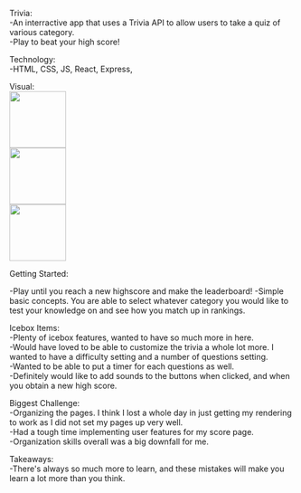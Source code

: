 Trivia:
<br>
-An interractive app that uses a Trivia API to allow users to take a quiz of various category.
<br>
-Play to beat your high score!


Technology:<br>
-HTML, CSS, JS, React, Express, 

Visual:
<br>
<img src="https://github.com/Ongcangco/trivia/assets/129900118/0efff140-6d9e-4de7-9a17-0e9cca2c6cbd" height="100">
<br>
<img src="https://github.com/Ongcangco/trivia/assets/129900118/fb3b51dd-5930-4709-b101-7fe69b48b82c" height="100">
<br>
<img src="https://github.com/Ongcangco/trivia/assets/129900118/ec9f14ca-28da-4e82-9de2-60fefc807073" height="100">

Getting Started:
<!-- https://ongcangco.github.io/slotsmachine/ -->
-Play until you reach a new highscore and make the leaderboard!
-Simple basic concepts. You are able to select whatever category you would like to test your knowledge on and see how you match up in rankings.

Icebox Items:<br>
-Plenty of icebox features, wanted to have so much more in here.<br>
-Would have loved to be able to customize the trivia a whole lot more. I wanted to have a difficulty setting and a number of questions setting.<br>
-Wanted to be able to put a timer for each questions as well.<br>
-Definitely would like to add sounds to the buttons when clicked, and when you obtain a new high score. 


Biggest Challenge:<br>
-Organizing the pages. I think I lost a whole day in just getting my rendering to work as I did not set my pages up very well.<br>
-Had a tough time implementing user features for my score page. <br>
-Organization skills overall was a big downfall for me. <br>

Takeaways:<br>
-There's always so much more to learn, and these mistakes will make you learn a lot more than you think.